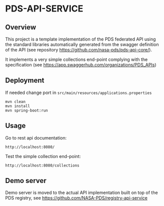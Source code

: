 # PDS-API-SERVICE

## Overview

This project is a template implementation of the PDS federated API using the standard libraries automatically generated from the swagger definition of the API (see repository https://github.com/nasa-pds/pds-api-core/).

It implements a very simple collections end-point complying with the specification (see https://app.swaggerhub.com/organizations/PDS_APIs)


## Deployment

If needed change port in `src/main/resources/applications.properties`


    mvn clean
    mvn install
    mvn spring-boot:run
    
    
## Usage

Go to rest api documentation:

    http://localhost:8080/
    
    
Test the simple collection end-point:

    http://localhost:8080/collections
    
## Demo server

Demo server is moved to the actual API implementation built on top of the PDS registry, see https://github.com/NASA-PDS/registry-api-service
    

